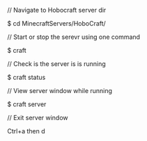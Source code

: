 // Navigate to Hobocraft server dir

$ cd MinecraftServers/HoboCraft/


// Start or stop the serevr using one command

$ craft


// Check is the server is is running 

$ craft status


// View server window while running

$ craft server


// Exit server window 

Ctrl+a then d